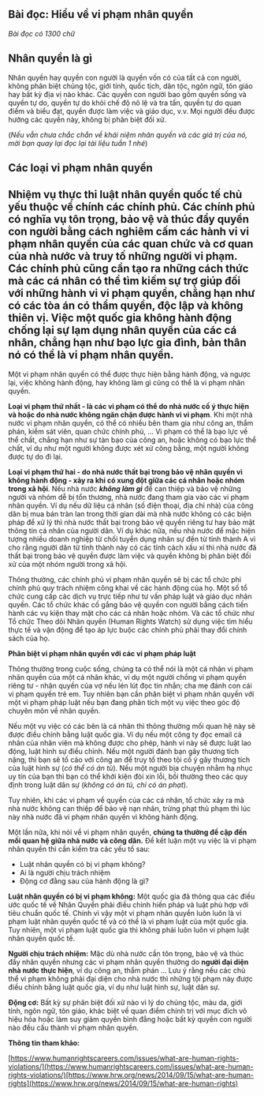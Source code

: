 ## **Bài đọc: Hiểu về vi phạm nhân quyền**

*Bài đọc có 1300 chữ* 

## **Nhân quyền là gì**

Nhân quyền hay quyền con người là quyền vốn có của tất cả con người, không phân biệt chủng tộc, giới tính, quốc tịch, dân tộc, ngôn ngữ, tôn giáo hay bất kỳ địa vị nào khác. Các quyền con người bao gồm quyền sống và quyền tự do, quyền tự do khỏi chế độ nô lệ và tra tấn, quyền tự do quan điểm và biểu đạt, quyền được làm việc và giáo dục, v.v. Mọi người đều được hưởng các quyền này, không bị phân biệt đối xử.

(*Nếu vẫn chưa chắc chắn về khái niệm nhân quyền và các giá trị của nó, mời bạn quay lại đọc lại tài liệu tuần 1 nhé*)

## **Các loại vi phạm nhân quyền**

## Nhiệm vụ thực thi **luật nhân quyền quốc tế** chủ yếu thuộc về chính các chính phủ. Các **chính phủ có nghĩa vụ tôn trọng, bảo vệ và thúc đẩy quyền con người** bằng cách nghiêm cấm các hành vi vi phạm nhân quyền của các quan chức và cơ quan của nhà nước và truy tố những người vi phạm. Các chính phủ cũng cần tạo ra những cách thức mà các cá nhân có thể tìm kiếm sự trợ giúp đối với những hành vi vi phạm quyền, chẳng hạn như có các tòa án có thẩm quyền, độc lập và không thiên vị. Việc một quốc gia **không hành động** chống lại sự lạm dụng nhân quyền của các cá nhân, chẳng hạn như bạo lực gia đình, bản thân nó có thể là vi phạm nhân quyền.

Một vi phạm nhân quyền có thể được thực hiện bằng hành động, và ngược lại, việc  không hành động, hay không làm gì cũng có thể là vi phạm nhân quyền.

**Loại vi phạm thứ nhất \- là các vi phạm có thể do nhà nước cố ý thực hiện và hoặc do nhà nước không ngăn chặn được hành vi vi phạm**. Khi một nhà nước vi phạm nhân quyền, có thể có nhiều bên tham gia như công an, thẩm phán, kiểm sát viên, quan chức chính phủ, ... Vi phạm có thể là bạo lực về thể chất, chẳng hạn như sự tàn bạo của công an, hoặc không có bạo lực thể chất, ví dụ như một người không được xét xử công bằng, một người không được tự do đi lại. 

**Loại vi phạm thứ hai \- do nhà nước thất bại trong bảo vệ nhân quyền vì không hành động \- xảy ra khi có xung đột giữa các cá nhân hoặc nhóm trong xã hội**. Nếu nhà nước ***không làm gì*** để can thiệp và bảo vệ những người và nhóm dễ bị tổn thương, nhà nước đang tham gia vào các vi phạm nhân quyền. Ví dụ nếu dữ liệu cá nhân (số điện thoại, địa chỉ nhà) của công dân bị mua bán tràn lan trong thời gian dài mà nhà nước không có các biện pháp để xử lý thì nhà nước thất bại trong bảo vệ quyền riêng tư hay bảo mật thông tin cá nhân của người dân. Ví dụ khác nữa, nếu nhà nước để mặc hiện tượng nhiều doanh nghiệp từ chối tuyển dụng nhân sự đến từ tỉnh thành A vì cho rằng người dân từ tỉnh thành này có các tính cách xấu xí thì nhà nước đã thất bại trong bảo vệ quyền được làm việc và quyền không bị phân biệt đối xử của một nhóm người trong xã hội. 

Thông thường, các chính phủ vi phạm nhân quyền sẽ bị các tổ chức phi chính phủ quy trách nhiệm công khai về các hành động của họ. Một số tổ chức cung cấp các dịch vụ trực tiếp như tư vấn pháp luật và giáo dục nhân quyền. Các tổ chức khác cố gắng bảo vệ quyền con người bằng cách tiến hành các vụ kiện thay mặt cho các cá nhân hoặc nhóm. Và các tổ chức như Tổ chức Theo dõi Nhân quyền (Human Rights Watch) sử dụng việc tìm hiểu thực tế và vận động để tạo áp lực buộc các chính phủ phải thay đổi chính sách của họ.

**Phân biệt vi phạm nhân quyền với các vi phạm pháp luật**

Thông thường trong cuộc sống, chúng ta có thể nói là một cá nhân vi phạm nhân quyền của một cá nhân khác, ví dụ một người chồng vi phạm quyền riêng tư \- nhân quyền của vợ nếu lén lút đọc tin nhắn; cha mẹ đánh con cái vi phạm quyền trẻ em. Tuy nhiên bạn cần phân biệt vi phạm nhân quyền với một vi phạm pháp luật nếu bạn đang phân tích một vụ việc theo góc độ chuyên môn về nhân quyền. 

Nếu một vụ việc có các bên là cá nhân thì thông thường mối quan hệ này sẽ được điều chỉnh bằng luật quốc gia. Ví dụ nếu một công ty đọc email cá nhân của nhân viên mà không được cho phép, hành vi này sẽ được luật lao động, luật hình sự điều chỉnh. Nếu một người đánh bạn gây thương tích nặng, thì bạn sẽ tố cáo với công an để truy tố theo tội cố ý gây thương tích của luật hình sự (*có thể có án tù*). Nếu một người bịa chuyện nhằm hạ nhục uy tín của bạn thì bạn có thể khởi kiện đòi xin lỗi, bồi thường theo các quy định trong luật dân sự (*không có án tù, chỉ có án phạt*). 

Tuy nhiên, khi các vi phạm về quyền của các cá nhân, tổ chức xảy ra mà nhà nước không can thiệp để bảo vệ nạn nhân, trừng phạt thủ phạm thì lúc này nhà nước đã vi phạm nhân quyền vì không hành động. 

Một lần nữa, khi nói về vi phạm nhân quyền, **chúng ta thường đề cập đến mối quan hệ giữa nhà nước và công dân.** Để kết luận một vụ việc là vi phạm nhân quyền thì cần kiểm tra các yếu tố sau:

- Luật nhân quyền có bị vi phạm không?  
- Ai là người chịu trách nhiệm   
- Động cơ đằng sau của hành động là gì?

**Luật nhân quyền có bị vi phạm không:** Một quốc gia đã thông qua các điều ước quốc tế về Nhân Quyền phải điều chỉnh hiến pháp và luật phù hợp với tiêu chuẩn quốc tế. Chính vì vậy một vi phạm nhân quyền luôn luôn là vi phạm luật nhân quyền quốc tế và có thể là vi phạm luật của một quốc gia. Tuy nhiên, một vi phạm luật quốc gia thì không phải luôn luôn vi phạm luật nhân quyền quốc tế.

**Người chịu trách nhiệm:** Mặc dù nhà nước cần tôn trọng, bảo vệ và thúc đẩy nhân quyền nhưng các vi phạm nhân quyền thường do **người đại diện nhà nước thực hiện**, ví dụ công an, thẩm phán … Lưu ý rằng nếu các chủ thể vi phạm không phải đại diện cho nhà nước thì những tội phạm này được điều chỉnh bằng luật quốc gia, ví dụ như luật hình sự, luật dân sự. 

**Động cơ:** Bất kỳ sự phân biệt đối xử nào vì lý do chủng tộc, màu da, giới tính, ngôn ngữ, tôn giáo, khác biệt về quan điểm chính trị với mục đích vô hiệu hóa hoặc làm suy giảm quyền bình đẳng hoặc bất kỳ quyền con người nào đều cấu thành vi phạm nhân quyền.

**Thông tin tham khảo:** 

[https://www.humanrightscareers.com/issues/what-are-human-rights-violations/](https://www.humanrightscareers.com/issues/what-are-human-rights-violations/)[https://www.hrw.org/news/2014/09/15/what-are-human-rights](https://www.hrw.org/news/2014/09/15/what-are-human-rights)

